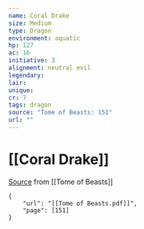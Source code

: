 ```yaml
---
name: Coral Drake
size: Medium
type: Dragon
environment: aquatic
hp: 127
ac: 16
initiative: 3
alignment: neutral evil
legendary: 
lair: 
unique: 
cr: 7
tags: dragon
source: "Tome of Beasts: 151"
url: ""
---
```

# [[Coral Drake]]

[Source](zotero://open-pdf/library/items/ULEQWHJM?page=151) from [[Tome of Beasts]]

```pdf
{
	"url": "[[Tome of Beasts.pdf]]",
	"page": [151]
}
```

